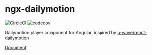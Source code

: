 ngx-dailymotion
===

[![CircleCI](https://circleci.com/gh/is2ei/ngx-dailymotion.svg?style=svg)](https://circleci.com/gh/is2ei/ngx-dailymotion)
[![codecov](https://codecov.io/gh/is2ei/ngx-dailymotion/branch/master/graph/badge.svg)](https://codecov.io/gh/is2ei/ngx-dailymotion)


Dailymotion player component for Angular, inspired by [u-wave/react-dailymotion](https://github.com/u-wave/react-dailymotion)

[Document](./projects/ngx-dailymotion/README.md)
